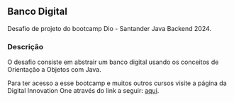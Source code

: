 ## Banco Digital

Desafio de projeto do bootcamp Dio - Santander Java Backend 2024.

### Descrição

O desafio consiste em abstrair um banco digital usando os conceitos de Orientação a Objetos com Java. 


Para ter acesso a esse bootcamp e muitos outros cursos visite a página da Digital Innovation One através do link a seguir: [aqui](https://github.com/microsoft/vscode-java-dependency#manage-dependencies).
